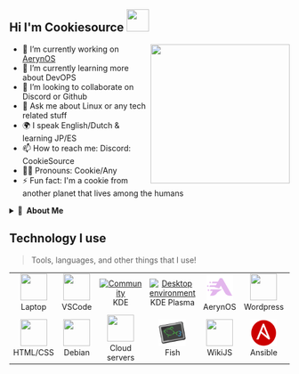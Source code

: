 ## Hi I'm Cookiesource <img src="https://github.com/CookieSource/CookieSource/blob/master/images/Hello.gif" width="40" height="40" />

<img align="right" width="250" height="250" src="https://github.com/CookieSource/CookieSource/blob/master/images/Programming.gif">

- 🔭 I’m currently working on [AerynOS](https://aerynos.com/)
- 🌱 I’m currently learning more about DevOPS
- 👯 I’m looking to collaborate on Discord or Github
- 💬 Ask me about Linux or any tech related stuff
- 🌍 I speak English/Dutch & learning JP/ES
- 📫 How to reach me: Discord: CookieSource
- 🏳️‍🌈 Pronouns: Cookie/Any
- ⚡ Fun fact: I'm a cookie from another planet that lives among the humans

<details>
  <summary><b>👤&nbsp;&nbsp;About Me</b></summary>
<img src="./images/cookiesource.png" width="" height="" />

I'm an IT System administrator.
  
You can best describe me as someone who is always looking for the latest technology. I'm passionate, driven and strive to improve my IT and communication skills.
  
  <details>
  <summary><b>🕑 Projects</b></summary>
    
**RebornOS**
I currently work on the RebornOS Project RebornOS is an Arch based Linux distribution with a team of developers, artists and other talented individuals aiming to make Arch Linux as user friendly as possible by providing interface solutions to things you normally have to do in a terminal.<br></br>
**Wiki**
I'm an ex Wiki pro contributor and have contributed to several other gaming and technical wikis I currently contribute to the RebornOS Wiki.<br></br>
**Boot USB** 
A very old project that no longer exists was created before Medicat DVD came on the market which did the same thing but better.  <br></br>
</details>

 <details>
  <summary><b>🎙 Hobbies </b></summary>
  
- Singing /  Music
- Anime
- Coding / Programming
- Table tennis
- Swimming
- Server stuff
- Tinkering & Automation
</details>
  </details>


<h2 align="left">Technology I use</h2> 

> Tools, languages, and other things that I use!

<table>
  <tr>
    <td align="center" width="96">
      <a href="#">
        <img src="./images/laptop.png" width="48" height="48" alt="" />
      </a>
      <br>Laptop
    </td>
    <td align="center" width="96">
      <a href="https://code.visualstudio.com/">
        <img src="./images/visualstudiocode.svg" width="48" height="48" alt="" />
      </a>
      <br>VSCode
    </td>
    <td align="center" width="96">
      <a href="https://kde.org">
        <img src="./images/kde.svg" width="48" height="48" alt="Community" />
      </a>
      <br>KDE
    </td>
    <td align="center" width="96">
      <a href="https://kde.org/plasma-desktop/">
        <img src="./images/kdeplasma.svg" width="48" height="48" alt="Desktop environment" />
      </a>
      <br>KDE Plasma
    </td>
    <td align="center" width="96">
      <a href="https://aerynos.org">
        <img src="./images/aerynos.svg" width="48" height="48" alt="Linux" />
      </a>
      <br>AerynOS
    </td>
    <td align="center" width="96">
      <a href="https://wordpress.org">
        <img src="./images/wordpress.svg" width="48" height="48" alt="" />
      </a>
      <br>Wordpress
    </td>
    <td align="center" width="96">
      <a href="https://www.rust-lang.org/" >
        <img src="./images/rust.svg" width="48" height="48" alt="" />
      </a>
      <br>Rust
    </td>
    <td align="center" width="96">
      <a href="https://slint.dev">
        <img src="./images/slint.svg" width="48" height="48" alt="" />
      </a>
      <br>Slint
    </td>
    <td align="center" width="96">
      <a href="https://tabby.sh/">
        <img src="./images/tabby.svg" width="48" height="48" alt="" />
      </a>
      <br>Tabby
    </td>
  </tr>
  <tr>
    <td align="center" width="96"> 
      <a href="#" >
        <img src="./images/htmlcss.png" width="48" height="48" alt="" />
      </a>
      <br>HTML/CSS
    </td>
    <td align="center" width="96">
      <a href="https://debian.org" >
        <img src="./images/debian.svg" width="48" height="48" alt="" />
      </a>
      <br>Debian
    </td>
    <td align="center"  width="96">
      <a href="#">
        <img src="./images/cloudserver.png" width="48" height="48" alt="" />
      </a>
      <br>Cloud servers
    </td>
    <td align="center"  width="96">
      <a href="https://fishshell.com/">
        <img src="./images/fish.svg" width="48" height="48" alt="" />
      </a>
      <br>Fish
    </td>
    <td align="center" width="96">
      <a href="https://js.wiki">
        <img src="./images/wikijs.png" width="48" height="48" alt="" />
      </a>
      <br>WikiJS
    </td>
    <td align="center"  width="96">
      <a href="https://docs.ansible.com/">
        <img src="./images/ansible.svg" width="48" height="48" alt="" />
      </a>
      <br>Ansible
    </td>
    <td align="center" width="96">
      <a href="https://www.python.org/">
        <img src="./images/python.svg" width="48" height="48" alt="" />
      </a>
      <br>Python
    </td>
    <td align="center" width="96">
      <a href="https://github.com/PowerShell/PowerShell" >
        <img src="./images/powershell.svg" width="48" height="48" alt="" />
      </a>
      <br>PowerShell
    </td>
    <td align="center" width="96">
      <a href="https://figma.com" >
        <img src="./images/figma.svg" width="48" height="48" alt="" />
      </a>
      <br>Figma
    </td>
  </tr>
</table>









